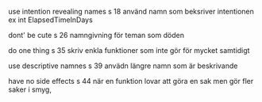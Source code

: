 use intention revealing names s 18
använd namn som beksriver intentionen ex int ElapsedTimeInDays

dont' be cute s 26
namngivning för teman som döden

do one thing s 35
skriv enkla funktioner som inte gör för mycket samtidigt

use descriptive namnes s 39
anvädn längre namn som är beskrivande

have no side effects s 44
när en funktion lovar att göra en sak men gör fler saker i smyg, 